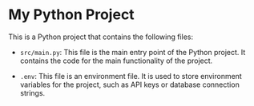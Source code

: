 # My Python Project

This is a Python project that contains the following files:

- `src/main.py`: This file is the main entry point of the Python project. It contains the code for the main functionality of the project.

- `.env`: This file is an environment file. It is used to store environment variables for the project, such as API keys or database connection strings.
